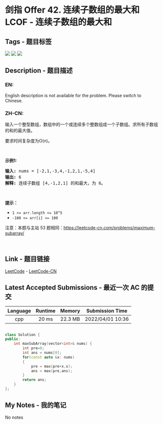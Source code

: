 
# 剑指 Offer 42. 连续子数组的最大和  LCOF - 连续子数组的最大和

## Tags - 题目标签

 <img src="https://img.shields.io/badge/Array-数组-blue.svg">   <img src="https://img.shields.io/badge/Divide and Conquer-分治-blue.svg">   <img src="https://img.shields.io/badge/Dynamic Programming-动态规划-blue.svg">  


## Description - 题目描述

### EN:
English description is not available for the problem. Please switch to Chinese.

### ZH-CN:
<p>输入一个整型数组，数组中的一个或连续多个整数组成一个子数组。求所有子数组的和的最大值。</p>

<p>要求时间复杂度为O(n)。</p>

<p>&nbsp;</p>

<p><strong>示例1:</strong></p>

<pre><strong>输入:</strong> nums = [-2,1,-3,4,-1,2,1,-5,4]
<strong>输出:</strong> 6
<strong>解释:</strong>&nbsp;连续子数组&nbsp;[4,-1,2,1] 的和最大，为&nbsp;6。</pre>

<p>&nbsp;</p>

<p><strong>提示：</strong></p>

<ul>
	<li><code>1 &lt;=&nbsp;arr.length &lt;= 10^5</code></li>
	<li><code>-100 &lt;= arr[i] &lt;= 100</code></li>
</ul>

<p>注意：本题与主站 53 题相同：<a href="https://leetcode-cn.com/problems/maximum-subarray/">https://leetcode-cn.com/problems/maximum-subarray/</a></p>

<p>&nbsp;</p>



## Link - 题目链接

[LeetCode](https://leetcode.com/problems/lian-xu-zi-shu-zu-de-zui-da-he-lcof/description/)  -  [LeetCode-CN](https://leetcode.cn/problems/lian-xu-zi-shu-zu-de-zui-da-he-lcof/description/)
## Latest Accepted Submissions - 最近一次 AC 的提交


| Language | Runtime | Memory | Submission Time |
|:---:|:---:|:---:|:---:|
| cpp  | 20 ms | 22.3 MB | 2022/04/01 10:36 |

```cpp

class Solution {
public:
    int maxSubArray(vector<int>& nums) {
        int pre=0;
        int ans = nums[0];
        for(const auto &x: nums)
        {
            pre = max(pre+x,x);
            ans = max(pre,ans);
        }
        return ans;
    }
};

```
## My Notes - 我的笔记


No notes

